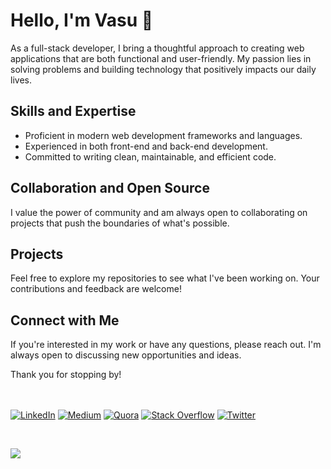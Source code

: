 # Hello, I'm Vasu 👋

As a full-stack developer, I bring a thoughtful approach to creating web applications that are both functional and user-friendly. My passion lies in solving problems and building technology that positively impacts our daily lives.

## Skills and Expertise
- Proficient in modern web development frameworks and languages.
- Experienced in both front-end and back-end development.
- Committed to writing clean, maintainable, and efficient code.

## Collaboration and Open Source
I value the power of community and am always open to collaborating on projects that push the boundaries of what's possible.

## Projects
Feel free to explore my repositories to see what I've been working on. Your contributions and feedback are welcome!

## Connect with Me
If you're interested in my work or have any questions, please reach out. I'm always open to discussing new opportunities and ideas.

Thank you for stopping by!

<br></br>
[![LinkedIn](https://img.shields.io/badge/LinkedIn-%230077B5.svg?logo=linkedin&logoColor=white)](https://www.linkedin.com/in/v1997) [![Medium](https://img.shields.io/badge/Medium-12100E?logo=medium&logoColor=white)](https://medium.com/@patelvasu1997) [![Quora](https://img.shields.io/badge/Quora-%23B92B27.svg?logo=Quora&logoColor=white)](https://www.quora.com/profile/Vasu-226) [![Stack Overflow](https://img.shields.io/badge/-Stackoverflow-FE7A16?logo=stack-overflow&logoColor=white)](https://stackoverflow.com/users/9284606/vasu) [![Twitter](https://img.shields.io/badge/Twitter-%231DA1F2.svg?logo=Twitter&logoColor=white)](https://twitter.com/VP_279) 

<br>

![](https://github-readme-stats.vercel.app/api/top-langs/?username=v1997&theme=swift&hide_border=true&include_all_commits=true&count_private=true&layout=compact)

<!-- Proudly created with GPRM ( https://gprm.itsvg.in ) -->
